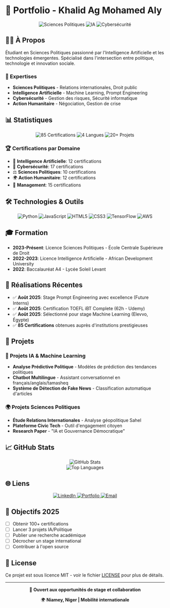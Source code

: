 # 🌟 Portfolio - Khalid Ag Mohamed Aly   

<div align="center">
  <img src="https://img.shields.io/badge/Sciences%20Politiques-%23667eea.svg?style=for-the-badge&logo=graduation-cap&logoColor=white" alt="Sciences Politiques">
  <img src="https://img.shields.io/badge/Intelligence%20Artificielle-%23764ba2.svg?style=for-the-badge&logo=robot&logoColor=white" alt="IA">
  <img src="https://img.shields.io/badge/Cybersécurité-%23FF6B6B.svg?style=for-the-badge&logo=shield&logoColor=white" alt="Cybersécurité">
</div>

## 👨‍🎓 À Propos

Étudiant en Sciences Politiques passionné par l'Intelligence Artificielle et les technologies émergentes. Spécialisé dans l'intersection entre politique, technologie et innovation sociale.

### 🎯 Expertises
- **Sciences Politiques** - Relations internationales, Droit public
- **Intelligence Artificielle** - Machine Learning, Prompt Engineering
- **Cybersécurité** - Gestion des risques, Sécurité informatique
- **Action Humanitaire** - Négociation, Gestion de crise

## 📊 Statistiques

<div align="center">
  <img src="https://img.shields.io/badge/Certifications-85-brightgreen?style=for-the-badge" alt="85 Certifications">
  <img src="https://img.shields.io/badge/Langues-4-blue?style=for-the-badge" alt="4 Langues">
  <img src="https://img.shields.io/badge/Projets-20+-orange?style=for-the-badge" alt="20+ Projets">
</div>

### 🏆 Certifications par Domaine
- 🤖 **Intelligence Artificielle**: 12 certifications
- 🔐 **Cybersécurité**: 17 certifications  
- ⚖️ **Sciences Politiques**: 10 certifications
- 🌍 **Action Humanitaire**: 12 certifications
- 💼 **Management**: 15 certifications

## 🛠️ Technologies & Outils

<div align="center">
  <img src="https://img.shields.io/badge/Python-%233776AB.svg?style=for-the-badge&logo=python&logoColor=white" alt="Python">
  <img src="https://img.shields.io/badge/JavaScript-%23F7DF1E.svg?style=for-the-badge&logo=javascript&logoColor=black" alt="JavaScript">
  <img src="https://img.shields.io/badge/HTML5-%23E34F26.svg?style=for-the-badge&logo=html5&logoColor=white" alt="HTML5">
  <img src="https://img.shields.io/badge/CSS3-%231572B6.svg?style=for-the-badge&logo=css3&logoColor=white" alt="CSS3">
  <img src="https://img.shields.io/badge/TensorFlow-%23FF6F00.svg?style=for-the-badge&logo=TensorFlow&logoColor=white" alt="TensorFlow">
  <img src="https://img.shields.io/badge/AWS-%23FF9900.svg?style=for-the-badge&logo=amazon-aws&logoColor=white" alt="AWS">
</div>

## 🎓 Formation

- **2023-Présent**: Licence Sciences Politiques - École Centrale Supérieure de Droit
- **2022-2023**: Licence Intelligence Artificielle - African Development University
- **2022**: Baccalauréat A4 - Lycée Soleil Levant

## 🌟 Réalisations Récentes

- ✅ **Août 2025**: Stage Prompt Engineering avec excellence (Future Interns)
- ✅ **Août 2025**: Certification TOEFL iBT Complete (62h - Udemy)
- ✅ **Août 2025**: Sélectionné pour stage Machine Learning (Elevvo, Égypte)
- ✅ **85 Certifications** obtenues auprès d'institutions prestigieuses

## 📂 Projets

### 🤖 Projets IA & Machine Learning
- **Analyse Prédictive Politique** - Modèles de prédiction des tendances politiques
- **Chatbot Multilingue** - Assistant conversationnel en français/anglais/tamasheq
- **Système de Détection de Fake News** - Classification automatique d'articles

### 🌍 Projets Sciences Politiques
- **Étude Relations Internationales** - Analyse géopolitique Sahel
- **Plateforme Civic Tech** - Outil d'engagement citoyen
- **Research Paper** - "IA et Gouvernance Démocratique"

## 📈 GitHub Stats

<div align="center">
  <img src="https://github-readme-stats.vercel.app/api?username=KMohamed20&show_icons=true&theme=gradient" alt="GitHub Stats">
</div>

<div align="center">
  <img src="https://github-readme-stats.vercel.app/api/top-langs/?username=KMohamed20&layout=compact&theme=gradient" alt="Top Languages">
</div>

## 🌐 Liens

<div align="center">
  <a href="https://www.linkedin.com/in/khalid-ag-mohamed-aly-8589b1276">
    <img src="https://img.shields.io/badge/LinkedIn-%230077B5.svg?style=for-the-badge&logo=linkedin&logoColor=white" alt="LinkedIn">
  </a>
  <a href="https://khalidalansary.vercel.app">
    <img src="https://img.shields.io/badge/Portfolio-%23000000.svg?style=for-the-badge&logo=vercel&logoColor=white" alt="Portfolio">
  </a>
  <a href="mailto:alansarymohamed38@gmail.com">
    <img src="https://img.shields.io/badge/Email-%23D14836.svg?style=for-the-badge&logo=gmail&logoColor=white" alt="Email">
  </a>
</div>

## 🎯 Objectifs 2025

- [ ] Obtenir 100+ certifications
- [ ] Lancer 3 projets IA/Politique
- [ ] Publier une recherche académique
- [ ] Décrocher un stage international
- [ ] Contribuer à l'open source

## 📄 License

Ce projet est sous licence MIT - voir le fichier [LICENSE](LICENSE) pour plus de détails.

---

<div align="center">
  <p>💼 <strong>Ouvert aux opportunités de stage et collaboration</strong></p>
  <p>🌍 <strong>Niamey, Niger | Mobilité internationale</strong></p>
</div>
